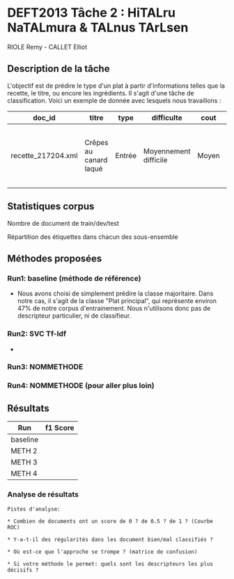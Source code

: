 # DEFT2013 Tâche 2 : HiTALru NaTALmura & TALnus TArLsen


RIOLE Remy - CALLET Elliot



## Description de la tâche

L'objectif est de prédire le type d'un plat à partir d'informations telles que la recette, le titre, ou encore les ingrédients. Il s'agit d'une tâche de classification. Voici un exemple de donnée avec lesquels nous travaillons : 

| doc_id | titre                   | type             |    difficulte  |  cout    |  ingredients |  recette |
|- |-------------------------|--------------------------------|---    | ---   | --- | --- |
recette_217204.xml| Crêpes au canard laqué  | Entrée    | Moyennement difficile| Moyen | - 90 g de farine - 45 g de maïzena [...] - 9 cl de sauce hoisin | recette : Couper finement le blanc [...] une salade verte. |


## Statistiques corpus

Nombre de document de train/dev/test

Répartition des étiquettes dans chacun des sous-ensemble


## Méthodes proposées


### Run1: baseline (méthode de référence)

  - Nous avons choisi de simplement prédire la classe majoritaire. Dans notre cas, il s'agit de la classe "Plat principal", qui représente environ 47% de notre corpus d'entrainement. Nous n'utilisons donc pas de descripteur particulier, ni de classifieur.

### Run2: SVC Tf-Idf

  - 

### Run3: NOMMETHODE

### Run4: NOMMETHODE (pour aller plus loin)



## Résultats

| Run | f1 Score |
| -------- | --|
baseline |   |
| METH 2   |   |
| METH 3   |   |
| METH 4   |   |



### Analyse de résultats

	

	Pistes d'analyse:

	* Combien de documents ont un score de 0 ? de 0.5 ? de 1 ? (Courbe ROC)

	* Y-a-t-il des régularités dans les document bien/mal classifiés ?

	* Où est-ce que l'approche se trompe ? (matrice de confusion)

	* Si votre méthode le permet: quels sont les descripteurs les plus décisifs ?
